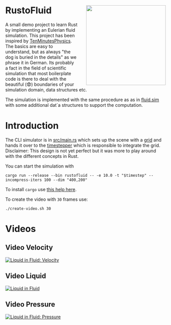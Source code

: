 <img src="docs/logo-mod.png" style="margin-left: 20pt; width: 250px; margin-top:30pt" align="right">
<h1>RustoFluid</h1>

A small demo project to learn Rust by implementing an Eulerian fluid simulation.
This project has been inspired by
[TenMinutesPhysics](https://matthias-research.github.io/pages/tenMinutePhysics/index.html).
The basics are easy to understand, but as always "the dog is buried in the
details" as we phrase it in German. Its probably a fact in the field of
scientific simulation that most boilerplate code is there to deal with the
beautiful (😨) boundaries of your simulation domain, data structures etc.

The simulation is implemented with the same procedure as as in
[fluid.sim](https://github.com/matthias-research/pages/blob/master/tenMinutePhysics/17-fluidSim.html)
with some additional dat`a structures to support the computation.

# Introduction

The CLI simulator is in [src/main.rs](src/main.rs) which sets up the scene with
a [grid](src/solver/grid.rs) and hands it over to the
[timestepper](src/solver/timestepper.rs) which is responsible to integrate the
grid. Disclaimer: This design is not yet perfect but it was more to play around
with the different concepts in Rust.

You can start the simulation with

```shell
cargo run --release --bin rustofluid -- -e 10.0 -t "$timestep" --incompress-iters 100 --dim "400,200"
```

To install `cargo` use
[this help here](https://doc.rust-lang.org/cargo/getting-started/installation.html).

To create the video with `30` frames use:

```shell
./create-video.sh 30
```

# Videos

## Video Velocity

[![Liquid in Fluid: Velocity](docs/frame-1.png)](https://youtu.be/qZvKNIiBiw4)

## Video Liquid

[![Liquid in Fluid](docs/frame-3.png)](https://youtu.be/BxRfxUcNPv0)

## Video Pressure

[![Liquid in Fluid: Pressure](docs/frame-2.png)](https://youtu.be/44bBZcQKzLQ)
